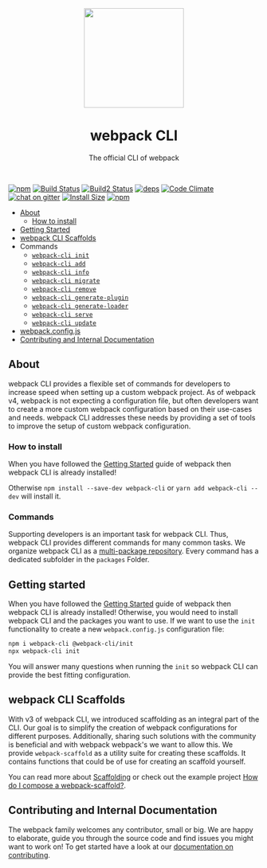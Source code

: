 <div align="center">
	<a href="https://github.com/webpack/webpack-cli">
		<img width="200" height="200" src="https://webpack.js.org/assets/icon-square-big.svg">
	</a>
</div>

<h1 align="center">webpack CLI</h1>

<p align="center">
  The official CLI of webpack
</p>
<br>

[![npm](https://img.shields.io/npm/v/webpack-cli.svg)](https://www.npmjs.com/package/webpack-cli)
[![Build Status](https://travis-ci.org/webpack/webpack-cli.svg)](https://travis-ci.org/webpack/webpack-cli)
[![Build2 Status](https://dev.azure.com/webpack/webpack/_apis/build/status/webpack.webpack-cli)](https://dev.azure.com/webpack/webpack/_build/latest?definitionId=4)
[![deps][deps]][deps-url]
[![Code Climate](https://codeclimate.com/github/webpack/webpack-cli/badges/gpa.svg)](https://codeclimate.com/github/webpack/webpack-cli)
[![chat on gitter](https://badges.gitter.im/webpack/webpack.svg)](https://gitter.im/webpack/webpack)
[![Install Size](https://packagephobia.now.sh/badge?p=webpack-cli)](https://packagephobia.now.sh/result?p=webpack-cli)
[![npm](https://img.shields.io/npm/dw/webpack-cli.svg)](https://www.npmjs.com/package/webpack-cli)


* [About](#about)
  - [How to install](#how-to-install)
* [Getting Started](#getting-started)
* [webpack CLI Scaffolds](#webpack-cli-scaffolds)
* Commands
  - [`webpack-cli init`](./packages/init/README.md#webpack-cli-init)
  - [`webpack-cli add`](./packages/add/README.md#webpack-cli-add)
  - [`webpack-cli info`](./packages/info/README.md#webpack-cli-info)
  - [`webpack-cli migrate`](./packages/migrate/README.md#webpack-cli-migrate)
  - [`webpack-cli remove`](./packages/remove/README.md#webpack-cli-remove)
  - [`webpack-cli generate-plugin`](./packages/generate-plugin/README.md#webpack-cli-generate-plugin)
  - [`webpack-cli generate-loader`](./packages/generate-loader/README.md#webpack-cli-generate-loader)
  - [`webpack-cli serve`](./packages/serve/README.md#webpack-cli-serve)
  - [`webpack-cli update`](./packages/update/README.md#webpack-cli-update)
* [webpack.config.js](https://webpack.js.org/concepts/configuration/)
* [Contributing and Internal Documentation](#contributing-and-internal-documentation)

## About

webpack CLI provides a flexible set of commands for developers to increase speed when setting up a custom webpack project. As of webpack v4, webpack is not expecting a configuration file, but often developers want to create a more custom webpack configuration based on their use-cases and needs. webpack CLI addresses these needs by providing a set of tools to improve the setup of custom webpack configuration.

### How to install

When you have followed the [Getting Started](https://webpack.js.org/guides/getting-started/) guide of webpack then webpack CLI is already installed!

Otherwise `npm install --save-dev webpack-cli` or `yarn add webpack-cli --dev` will install it. 

### Commands

Supporting developers is an important task for webpack CLI. Thus, webpack CLI provides different commands for many common tasks. We organize webpack CLI as a [multi-package repository](https://github.com/lerna/lerna). Every command has a dedicated subfolder in the `packages` Folder.

## Getting started

When you have followed the [Getting Started](https://webpack.js.org/guides/getting-started/) guide of webpack then webpack CLI is already installed! Otherwise, you would need to install webpack CLI and the packages you want to use. If we want to use the `init` functionality to create a new `webpack.config.js` configuration file:

```sh
npm i webpack-cli @webpack-cli/init
npx webpack-cli init
```

You will answer many questions when running the `init` so webpack CLI can provide the best fitting configuration.  

## webpack CLI Scaffolds

With v3 of webpack CLI, we introduced scaffolding as an integral part of the CLI. Our goal is to simplify the creation of webpack configurations for different purposes. Additionally, sharing such solutions with the community is beneficial and with webpack webpack's we want to allow this. We provide `webpack-scaffold` as a utility suite for creating these scaffolds. It contains functions that could be of use for creating an scaffold yourself.

You can read more about [Scaffolding](./SCAFFOLDING.md) or check out the example project [How do I compose a webpack-scaffold?](https://github.com/evenstensberg/webpack-scaffold-demo).

## Contributing and Internal Documentation

The webpack family welcomes any contributor, small or big. We are happy to elaborate, guide you through the source code and find issues you might want to work on! To get started have a look at our [documentation on contributing](./.github/CONTRIBUTING.md).

[deps]: https://img.shields.io/david/webpack/webpack.svg
[deps-url]: https://david-dm.org/webpack/webpack-cli
